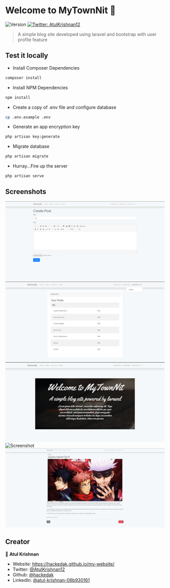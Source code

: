 # Welcome to MyTownNit 👋
![Version](https://img.shields.io/badge/version-1.0-blue.svg?cacheSeconds=2592000)
[![Twitter: AtulKrishnan12](https://img.shields.io/twitter/follow/AtulKrishnan12.svg?style=social)](https://twitter.com/AtulKrishnan12)

> A simple blog site developed using laravel and bootstrap with user profile feature

## Test it locally


* Install Composer Dependencies
```sh
composer install
```
* Install NPM Dependencies
```sh
npm install
```
* Create a copy of .env file and configure database
```sh
cp .env.example .env
```
* Generate an app encryption key
```sh
php artisan key:generate
```
* Migrate database
```sh
php artisan migrate
```
* Hurray...Fire up the server
```sh
php artisan serve
```

## Screenshots
![Screenshot](https://github.com/hackedak/MyTownNit/blob/master/screenshots/createpost.PNG)
![Screenshot](https://github.com/hackedak/MyTownNit/blob/master/screenshots/dashboard.PNG)
![Screenshot](https://github.com/hackedak/MyTownNit/blob/master/screenshots/frontpage.PNG)
![Screenshot](https://github.com/hackedak/MyTownNit/blob/master/screenshots/login.PNG)
![Screenshot](https://github.com/hackedak/MyTownNit/blob/master/screenshots/postedit.PNG)

## Creator

👤 **Atul Krishnan**

* Website: https://hackedak.github.io/my-website/
* Twitter: [@AtulKrishnan12](https://twitter.com/AtulKrishnan12)
* Github: [@hackedak](https://github.com/hackedak)
* LinkedIn: [@atul-krishnan-06b930161](https://linkedin.com/in/atul-krishnan-06b930161)



